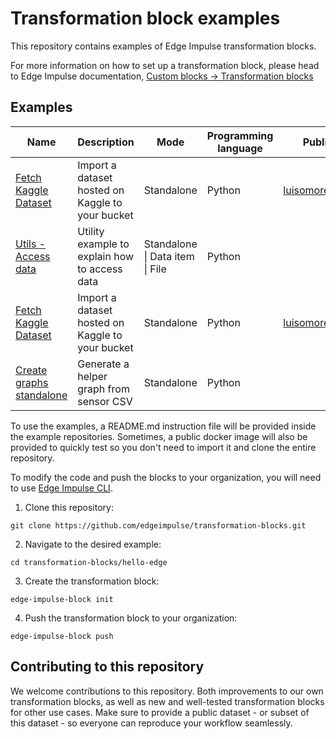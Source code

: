 # Transformation block examples

This repository contains examples of Edge Impulse transformation blocks.

For more information on how to set up a transformation block, please head to Edge Impulse documentation, [Custom blocks -> Transformation blocks](https://docs.edgeimpulse.com/docs/edge-impulse-studio/organizations/custom-blocks/transformation-blocks)

## Examples

<table>
  <thead>
    <tr>
      <th>Name</th>
      <th>Description</th>
      <th>Mode</th>
      <th>Programming language</th>
      <th>Public docker image (optional)</th>
    </tr>
  </thead>
  <tbody>
    <tr>
      <td><a href="/fetch-kaggle-dataset/">Fetch Kaggle Dataset</a></td>
      <td>Import a dataset hosted on Kaggle to your bucket</td>
      <td>Standalone</td>
      <td>Python</td>
      <td><a href="https://hub.docker.com/r/luisomoreau/ei_fetch_kaggle_dataset" target="_blank">luisomoreau/ei_fetch_kaggle_dataset:v1</a></td>
    </tr>
     <tr>
      <td><a href="/utils-access-data/">Utils - Access data</a></td>
      <td>Utility example to explain how to access data</td>
      <td>Standalone | Data item | File</td>
      <td>Python</td>
      <td></td>
    </tr>
    <tr>
      <td><a href="/fetch-kaggle-dataset/">Fetch Kaggle Dataset</a></td>
      <td>Import a dataset hosted on Kaggle to your bucket</td>
      <td>Standalone</td>
      <td>Python</td>
      <td><a href="https://hub.docker.com/r/luisomoreau/ei_fetch_kaggle_dataset" target="_blank">luisomoreau/ei_fetch_kaggle_dataset:v1</a></td>
    </tr>
    <tr>
      <td><a href="/create-graphs-standalone/">Create graphs standalone</a></td>
      <td>Generate a helper graph from sensor CSV</td>
      <td>Standalone</td>
      <td>Python</td>
      <td></td>
    </tr>
    
  </tbody>
</table>

To use the examples, a README.md instruction file will be provided inside the example repositories. Sometimes, a public docker image will also be provided to quickly test so you don't need to import it and clone the entire repository.

To modify the code and push the blocks to your organization, you will need to use [Edge Impulse CLI](https://docs.edgeimpulse.com/docs/tools/edge-impulse-cli).

1. Clone this repository:

```
git clone https://github.com/edgeimpulse/transformation-blocks.git
```

2. Navigate to the desired example:

```
cd transformation-blocks/hello-edge
```

3. Create the transformation block:

```
edge-impulse-block init
```

4. Push the transformation block to your organization:

```
edge-impulse-block push
```

## Contributing to this repository

We welcome contributions to this repository. Both improvements to our own transformation blocks, as well as new and well-tested transformation blocks for other use cases. Make sure to provide a public dataset - or subset of this dataset - so everyone can reproduce your workflow seamlessly.
